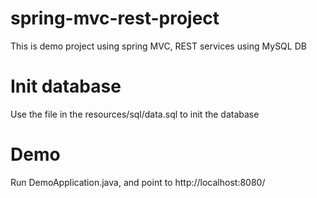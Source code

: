 # spring-mvc-rest-project

This is demo project using spring MVC, REST services using MySQL DB

# Init database 

Use the file in the resources/sql/data.sql to init the database

# Demo

Run DemoApplication.java, and point to http://localhost:8080/
